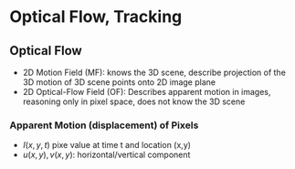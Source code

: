# Optical Flow, Tracking
## Optical Flow
+ 2D Motion Field (MF): knows the 3D scene, describe projection of the 3D motion of 3D scene points onto 2D image plane
+ 2D Optical-Flow Field (OF): Describes apparent motion in images, reasoning only in pixel space, does not know the 3D scene

###  Apparent Motion (displacement) of Pixels
+ $I(x,y,t)$ pixe value at time t and location (x,y)
+ $u(x,y), v(x,y)$: horizontal/vertical component
